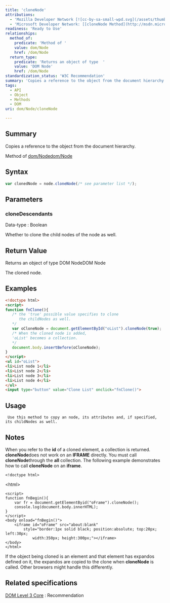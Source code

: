 ```yaml
---
title: 'cloneNode'
attributions:
  - 'Mozilla Developer Network [![cc-by-sa-small-wpd.svg](/assets/thumb/8/8c/cc-by-sa-small-wpd.svg/120px-cc-by-sa-small-wpd.svg.png)](http://creativecommons.org/licenses/by-sa/3.0/us/): [[Node.cloneNode](https://developer.mozilla.org/en-US/docs/Web/API/Node.cloneNode) Article]'
  - 'Microsoft Developer Network: [[cloneNode Method](http://msdn.microsoft.com/en-us/library/ie/ms536365(v=vs.85).aspx) Article]'
readiness: 'Ready to Use'
relationships:
  method_of:
    predicate: 'Method of '
    value: dom/Node
    href: /dom/Node
  return_type:
    predicate: 'Returns an object of type  '
    value: 'DOM Node'
    href: /dom/Node
standardization_status: 'W3C Recommendation'
summary: 'Copies a reference to the object from the document hierarchy.'
tags:
  - API
  - Object
  - Methods
  - DOM
uri: dom/Node/cloneNode

---
```

## Summary

Copies a reference to the object from the document hierarchy.

Method of [dom/Node](/dom/Node)[dom/Node](/dom/Node)

## Syntax

``` js
var clonedNode = node.cloneNode(/* see parameter list */);
```

## Parameters

### cloneDescendants

 Data-type
:   Boolean

 Whether to clone the child nodes of the node as well.

## Return Value

Returns an object of type DOM NodeDOM Node

The cloned node.

## Examples

``` html
<!doctype html>
<script>
function fnClone(){
   /* the 'true' possible value specifies to clone
      the childNodes as well.
   */
   var oCloneNode = document.getElementById("oList").cloneNode(true);
   /* When the cloned node is added,
   'oList' becomes a collection.
   */
   document.body.insertBefore(oCloneNode);
}
</script>
<ul id="oList">
<li>List node 1</li>
<li>List node 2</li>
<li>List node 3</li>
<li>List node 4</li>
</ul>
<input type="button" value="Clone List" onclick="fnClone()">
```

## Usage

     Use this method to copy an node, its attributes and, if specified, its childNodes as well.

## Notes

When you refer to the **id** of a cloned element, a collection is returned. **cloneNode**does not work on an **IFRAME** directly. You must call **cloneNode**through the **all** collection. The following example demonstrates how to call **cloneNode** on an **iframe**.

    <!doctype html>

\<html\>

    <script>
    function fnBegin(){
        var fr = document.getElementByid("oFrame").cloneNode();
        console.log(document.body.innerHTML);
    }
    </script>
    <body onload="fnBegin()">
        <iframe id="oFrame" src="about:blank"
            style="border:1px solid black; position:absolute; top:20px; left:30px;
                width:350px; height:300px;"></iframe>
    </body>
    </html>

If the object being cloned is an element and that element has expandos defined on it, the expandos are copied to the clone when **cloneNode** is called. Other browsers might handle this differently.

## Related specifications

[DOM Level 3 Core](http://www.w3.org/TR/DOM-Level-3-Core/)
:   Recommendation
